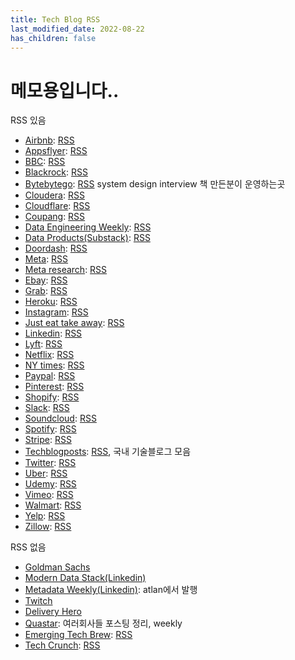 ```yaml
---
title: Tech Blog RSS
last_modified_date: 2022-08-22
has_children: false
---
```

# 메모용입니다..

RSS 있음
- [Airbnb](https://medium.com/airbnb-engineering): [RSS](https://medium.com/feed/airbnb-engineering)
- [Appsflyer](https://medium.com/appsflyer): [RSS](https://medium.com/feed/appsflyer)
- [BBC](https://medium.com/bbc-design-engineering): [RSS](https://medium.com/feed/bbc-design-engineering)
- [Blackrock](https://medium.com/blackrock-engineering): [RSS](https://medium.com/feed/blackrock-engineering)
- [Bytebytego](https://blog.bytebytego.com/): [RSS](https://blog.bytebytego.com/feed) system design interview 책 만든분이 운영하는곳
- [Cloudera](https://blog.cloudera.com/category/technical/): [RSS](https://blog.cloudera.com/category/technical/feed/)
- [Cloudflare](https://blog.cloudflare.com/): [RSS](https://blog.cloudflare.com/rss/)
- [Coupang](https://medium.com/coupang-engineering): [RSS](https://medium.com/feed/coupang-engineering)
- [Data Engineering Weekly](https://www.dataengineeringweekly.com/): [RSS](https://www.dataengineeringweekly.com/feed)
- [Data Products(Substack)](https://dataproducts.substack.com/): [RSS](https://dataproducts.substack.com/feed)
- [Doordash](https://doordash.engineering/): [RSS](https://doordash.engineering/feed/)
- [Meta](https://engineering.fb.com/): [RSS](https://engineering.fb.com/feed/)
- [Meta research](https://research.facebook.com/): [RSS](https://research.facebook.com/feed/)
- [Ebay](https://tech.ebayinc.com/): [RSS](https://tech.ebayinc.com/rss/)
- [Grab](https://engineering.grab.com/): [RSS](https://engineering.grab.com/feed.xml)
- [Heroku](https://blog.heroku.com/engineering): [RSS](https://blog.heroku.com/engineering/feed)
- [Instagram](https://instagram-engineering.com/): [RSS](https://instagram-engineering.com/feed)
- [Just eat take away](https://medium.com/justeattakeaway-tech): [RSS](https://medium.com/feed/justeattakeaway-tech)
- [Linkedin](https://engineering.linkedin.com/): [RSS](https://engineering.linkedin.com/blog.rss.html)
- [Lyft](https://eng.lyft.com/): [RSS](https://eng.lyft.com/feed)
- [Netflix](https://netflixtechblog.com/): [RSS](https://netflixtechblog.com/feed)
- [NY times](https://medium.com/timesopen): [RSS](https://medium.com/feed/timesopen)
- [Paypal](https://medium.com/paypal-tech): [RSS](https://medium.com/feed/paypal-tech)
- [Pinterest](https://medium.com/@Pinterest_Engineering): [RSS](https://medium.com/feed/@Pinterest_Engineering)
- [Shopify](https://shopify.engineering): [RSS](https://shopify.engineering/blog.atom)
- [Slack](https://slack.engineering): [RSS](https://slack.engineering/feed/)
- [Soundcloud](https://developers.soundcloud.com/blog/): [RSS](https://developers.soundcloud.com/blog/blog.rss)
- [Spotify](https://engineering.atspotify.com/): [RSS](https://engineering.atspotify.com/feed)
- [Stripe](https://stripe.com/blog/): [RSS](https://stripe.com/blog/feed.rss)
- [Techblogposts](https://techblogposts.com/): [RSS](https://techblogposts.com/rss.xml), 국내 기술블로그 모음
- [Twitter](https://blog.twitter.com/engineering/en_us/): [RSS](https://blog.twitter.com/engineering/en_us/blog.rss)
- [Uber](https://eng.uber.com/): [RSS](https://www.uber.com/blog/rss/)
- [Udemy](https://medium.com/udemy-engineering): [RSS](https://medium.com/feed/udemy-engineering)
- [Vimeo](https://medium.com/vimeo-engineering-blog): [RSS](https://medium.com/feed/vimeo-engineering-blog)
- [Walmart](https://medium.com/walmartglobaltech): [RSS](https://medium.com/feed/walmartglobaltech)
- [Yelp](https://engineeringblog.yelp.com/): [RSS](https://engineeringblog.yelp.com/feed.xml)
- [Zillow](https://www.zillow.com/tech/): [RSS](https://www.zillow.com/tech/feed/)

RSS 없음
- [Goldman Sachs](https://developer.gs.com/blog/posts)
- [Modern Data Stack(Linkedin)](https://www.linkedin.com/company/moderndatastack/posts/?feedView=all)
- [Metadata Weekly(Linkedin)](https://www.linkedin.com/newsletters/metadata-weekly-6861008883754774528/): atlan에서 발행
- [Twitch](https://blog.twitch.tv/ko-kr/en/tags/engineering/?utm_referrer=https://blog.twitch.tv/en/?utm_referrer=https://www.twitch.tv/)
- [Delivery Hero](https://tech.deliveryhero.com/)
- [Quastar](https://blog.quastor.org/): 여러회사들 포스팅 정리, weekly
- [Emerging Tech Brew](https://www.emergingtechbrew.com/): [RSS](https://www.emergingtechbrew.com/feed.xml)
- [Tech Crunch](https://techcrunch.com/): [RSS](https://techcrunch.com/feed/)
